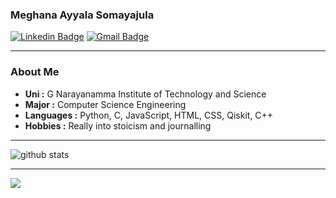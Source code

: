 

<!--
**meghanaayyala/meghanaayyala** is a ✨ _special_ ✨ repository because its `README.md` (this file) appears on your GitHub profile.

Here are some ideas to get you started:

- 🔭 I’m currently working on ...
- 🌱 I’m currently learning ...
- 👯 I’m looking to collaborate on ...
- 🤔 I’m looking for help with ...
- 💬 Ask me about ...
- 📫 How to reach me: ...
- 😄 Pronouns: ...
- ⚡ Fun fact: ...
-->
### Meghana Ayyala Somayajula

 [![Linkedin Badge](https://img.shields.io/badge/-Meghana_Ayyala_Somayajula-blue?style=flat-square&logo=Linkedin&logoColor=white&link=https://www.linkedin.com/in/meghana-ayyala-somayajula///)](https://www.linkedin.com/in/meghana-ayyala-somayajula/) 
 [![Gmail Badge](https://img.shields.io/badge/-meghanaayyalasomayajula@gmail.com-c14438?style=flat-square&logo=Gmail&logoColor=white&link=mailto:ishagupta2103@gmail.com)](mailto:meghanaayyalasomayajula@gmail.com) 
 
---------------------------------------------------------------------------------------------------------------------------------------------------------------------------------
### About Me

-  **Uni :** G Narayanamma Institute of Technology and Science
-  **Major :** Computer Science Engineering
-  **Languages :** Python, C, JavaScript, HTML, CSS, Qiskit, C++
-  **Hobbies :** Really into stoicism and journalling

---------------------------------------------------------------------------------------------------------------------------------------------------------------------------------

![github stats](https://github-readme-stats.vercel.app/api?username=meghanaayyala&show_icons=true)

---------------------------------------------------------------------------------------------------------------------------------------------------------------------------------

![](https://komarev.com/ghpvc/?username=meghanaayyala)
